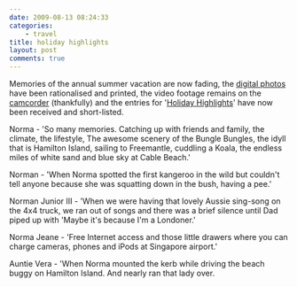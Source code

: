 ```yaml
---
date: 2009-08-13 08:24:33
categories:
    - travel
title: holiday highlights
layout: post
comments: true
---
```

Memories of the annual summer vacation are now fading, the
[digital photos](http://www.nbrightside.com/blog/2006/09/03/a-short-history-of-digital-photography/)
have been rationalised and printed, the video footage remains on the
[camcorder](http://www.nbrightside.com/blog/2007/09/03/how-a-digital-camcorder-drove-me-to-suicide/)
(thankfully) and the entries for
'[Holiday Highlights](http://www.nbrightside.com/blog/2006/08/22/holiday-highlights/)'
have now been received and short-listed.

Norma - 'So many memories. Catching up with friends and family, the
climate, the lifestyle, The awesome scenery of the Bungle Bungles, the
idyll that is Hamilton Island, sailing to Freemantle, cuddling a Koala,
the endless miles of white sand and blue sky at Cable Beach.'

Norman - 'When Norma spotted the first kangeroo in the wild but couldn't
tell anyone because she was squatting down in the bush, having a pee.'

Norman Junior III - 'When we were having that lovely Aussie sing-song on
the 4x4 truck, we ran out of songs and there was a brief silence until
Dad piped up with 'Maybe it's because I'm a Londoner.'

Norma Jeane - 'Free Internet access and those little drawers where you
can charge cameras, phones and iPods at Singapore airport.'

Auntie Vera - 'When Norma mounted the kerb while driving the beach buggy
on Hamilton Island. And nearly ran that lady over.

